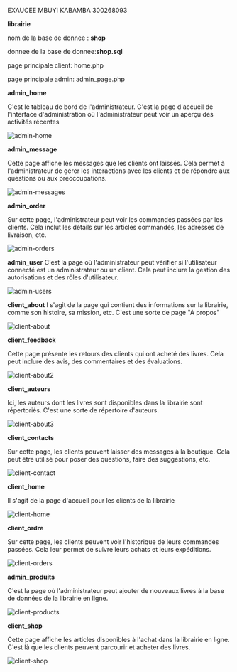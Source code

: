 EXAUCEE MBUYI KABAMBA
300268093


**librairie**


nom de la base de donnee : **shop**



donnee de la base de donnee:**shop.sql**


page principale client: home.php


page principale  admin: admin_page.php


**admin_home**

C'est le tableau de bord de l'administrateur. C'est  la page d'accueil de l'interface d'administration où l'administrateur peut voir un aperçu des activités récentes

![admin-home](https://github.com/exaucee2/librairie/assets/115640641/da9a24a8-29e8-4993-b6cf-d3ab081df73e)

**admin_message**

Cette page affiche les messages que les clients ont laissés. Cela permet à l'administrateur de gérer les interactions avec les clients et de répondre aux questions ou aux préoccupations.

![admin-messages](https://github.com/exaucee2/librairie/assets/115640641/34512390-3658-4b1e-961d-5ee64832e099)

**admin_order**

Sur cette page, l'administrateur peut voir les commandes passées par les clients. Cela inclut les détails sur les articles commandés, les adresses de livraison, etc.

![admin-orders](https://github.com/exaucee2/librairie/assets/115640641/89cd94be-422c-4e32-b848-cdfb5391b3cd)

**admin_user**
C'est la page où l'administrateur peut vérifier si l'utilisateur connecté est un administrateur ou un client. Cela peut inclure la gestion des autorisations et des rôles d'utilisateur.

![admin-users](https://github.com/exaucee2/librairie/assets/115640641/c056af01-e6a2-4fad-821a-09bd9d18c6ec)

**client_about**
l s'agit de la page qui contient des informations sur la librairie, comme son histoire, sa mission, etc. C'est une sorte de page "À propos"

![client-about](https://github.com/exaucee2/librairie/assets/115640641/ed12b939-57fe-4121-b08c-e72ef66967c4)

**client_feedback**

Cette page présente les retours des clients qui ont acheté des livres. Cela peut inclure des avis, des commentaires et des évaluations.

![client-about2](https://github.com/exaucee2/librairie/assets/115640641/c6b23f53-0aac-41b9-b7c3-d735983e06d2)

**client_auteurs**

 Ici, les auteurs dont les livres sont disponibles dans la librairie sont répertoriés. C'est une sorte de répertoire d'auteurs.

![client-about3](https://github.com/exaucee2/librairie/assets/115640641/ade72ab7-8b91-4631-9381-71fde656ff1a)

**client_contacts**

 Sur cette page, les clients peuvent laisser des messages à la boutique. Cela peut être utilisé pour poser des questions, faire des suggestions, etc.

![client-contact](https://github.com/exaucee2/librairie/assets/115640641/abea8480-126e-4a23-ac23-22ff3db636e7)

**client_home**

Il s'agit de la page d'accueil pour les clients de la librairie

![client-home](https://github.com/exaucee2/librairie/assets/115640641/03e18448-d7da-4d3e-ae2b-eae29995abd6)

**client_ordre**

Sur cette page, les clients peuvent voir l'historique de leurs commandes passées. Cela leur permet de suivre leurs achats et leurs expéditions.

![client-orders](https://github.com/exaucee2/librairie/assets/115640641/6feb84d9-8650-40d5-9ce2-40c68b2568be)

**admin_produits**

C'est la page où l'administrateur peut ajouter de nouveaux livres à la base de données de la librairie en ligne.

![client-products](https://github.com/exaucee2/librairie/assets/115640641/ec13dcfa-c493-4b69-81f6-14dcae3dc138)

**client_shop**

 Cette page affiche les articles disponibles à l'achat dans la librairie en ligne. C'est là que les clients peuvent parcourir et acheter des livres.
 
![client-shop](https://github.com/exaucee2/librairie/assets/115640641/5041d635-420e-41ae-aada-017cb5d8e56e)
